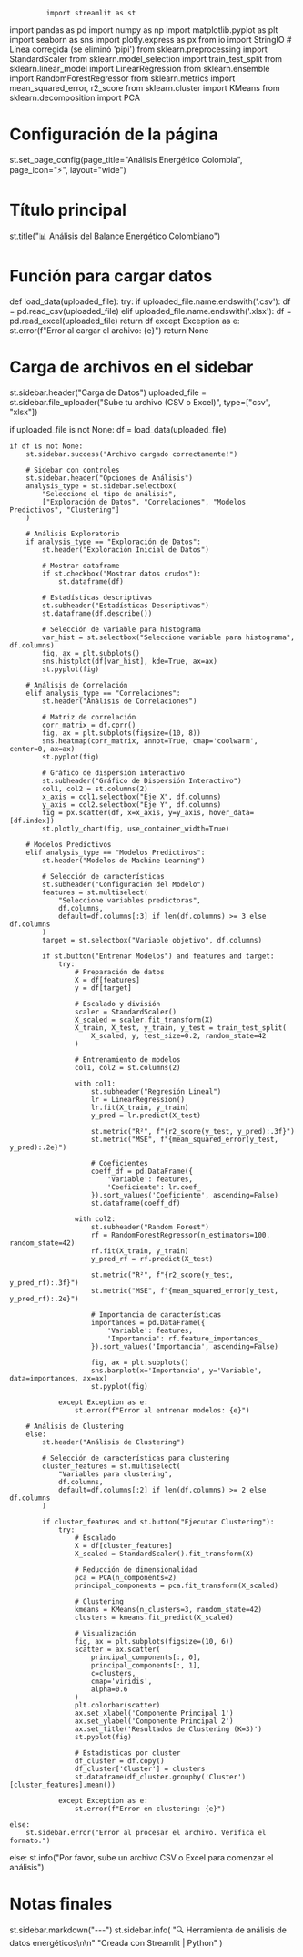              import streamlit as st
import pandas as pd
import numpy as np
import matplotlib.pyplot as plt
import seaborn as sns
import plotly.express as px
from io import StringIO  # Línea corregida (se eliminó 'pipi')
from sklearn.preprocessing import StandardScaler
from sklearn.model_selection import train_test_split
from sklearn.linear_model import LinearRegression
from sklearn.ensemble import RandomForestRegressor
from sklearn.metrics import mean_squared_error, r2_score
from sklearn.cluster import KMeans
from sklearn.decomposition import PCA

# Configuración de la página
st.set_page_config(page_title="Análisis Energético Colombia", page_icon="⚡", layout="wide")

# Título principal
st.title("📊 Análisis del Balance Energético Colombiano")

# Función para cargar datos
def load_data(uploaded_file):
    try:
        if uploaded_file.name.endswith('.csv'):
            df = pd.read_csv(uploaded_file)
        elif uploaded_file.name.endswith('.xlsx'):
            df = pd.read_excel(uploaded_file)
        return df
    except Exception as e:
        st.error(f"Error al cargar el archivo: {e}")
        return None

# Carga de archivos en el sidebar
st.sidebar.header("Carga de Datos")
uploaded_file = st.sidebar.file_uploader("Sube tu archivo (CSV o Excel)", type=["csv", "xlsx"])

if uploaded_file is not None:
    df = load_data(uploaded_file)
    
    if df is not None:
        st.sidebar.success("Archivo cargado correctamente!")
        
        # Sidebar con controles
        st.sidebar.header("Opciones de Análisis")
        analysis_type = st.sidebar.selectbox(
            "Seleccione el tipo de análisis",
            ["Exploración de Datos", "Correlaciones", "Modelos Predictivos", "Clustering"]
        )

        # Análisis Exploratorio
        if analysis_type == "Exploración de Datos":
            st.header("Exploración Inicial de Datos")
            
            # Mostrar dataframe
            if st.checkbox("Mostrar datos crudos"):
                st.dataframe(df)
            
            # Estadísticas descriptivas
            st.subheader("Estadísticas Descriptivas")
            st.dataframe(df.describe())
            
            # Selección de variable para histograma
            var_hist = st.selectbox("Seleccione variable para histograma", df.columns)
            fig, ax = plt.subplots()
            sns.histplot(df[var_hist], kde=True, ax=ax)
            st.pyplot(fig)

        # Análisis de Correlación
        elif analysis_type == "Correlaciones":
            st.header("Análisis de Correlaciones")
            
            # Matriz de correlación
            corr_matrix = df.corr()
            fig, ax = plt.subplots(figsize=(10, 8))
            sns.heatmap(corr_matrix, annot=True, cmap='coolwarm', center=0, ax=ax)
            st.pyplot(fig)
            
            # Gráfico de dispersión interactivo
            st.subheader("Gráfico de Dispersión Interactivo")
            col1, col2 = st.columns(2)
            x_axis = col1.selectbox("Eje X", df.columns)
            y_axis = col2.selectbox("Eje Y", df.columns)
            fig = px.scatter(df, x=x_axis, y=y_axis, hover_data=[df.index])
            st.plotly_chart(fig, use_container_width=True)

        # Modelos Predictivos
        elif analysis_type == "Modelos Predictivos":
            st.header("Modelos de Machine Learning")
            
            # Selección de características
            st.subheader("Configuración del Modelo")
            features = st.multiselect(
                "Seleccione variables predictoras",
                df.columns,
                default=df.columns[:3] if len(df.columns) >= 3 else df.columns
            )
            target = st.selectbox("Variable objetivo", df.columns)
            
            if st.button("Entrenar Modelos") and features and target:
                try:
                    # Preparación de datos
                    X = df[features]
                    y = df[target]
                    
                    # Escalado y división
                    scaler = StandardScaler()
                    X_scaled = scaler.fit_transform(X)
                    X_train, X_test, y_train, y_test = train_test_split(
                        X_scaled, y, test_size=0.2, random_state=42
                    )
                    
                    # Entrenamiento de modelos
                    col1, col2 = st.columns(2)
                    
                    with col1:
                        st.subheader("Regresión Lineal")
                        lr = LinearRegression()
                        lr.fit(X_train, y_train)
                        y_pred = lr.predict(X_test)
                        
                        st.metric("R²", f"{r2_score(y_test, y_pred):.3f}")
                        st.metric("MSE", f"{mean_squared_error(y_test, y_pred):.2e}")
                        
                        # Coeficientes
                        coeff_df = pd.DataFrame({
                            'Variable': features,
                            'Coeficiente': lr.coef_
                        }).sort_values('Coeficiente', ascending=False)
                        st.dataframe(coeff_df)
                    
                    with col2:
                        st.subheader("Random Forest")
                        rf = RandomForestRegressor(n_estimators=100, random_state=42)
                        rf.fit(X_train, y_train)
                        y_pred_rf = rf.predict(X_test)
                        
                        st.metric("R²", f"{r2_score(y_test, y_pred_rf):.3f}")
                        st.metric("MSE", f"{mean_squared_error(y_test, y_pred_rf):.2e}")
                        
                        # Importancia de características
                        importances = pd.DataFrame({
                            'Variable': features,
                            'Importancia': rf.feature_importances_
                        }).sort_values('Importancia', ascending=False)
                        
                        fig, ax = plt.subplots()
                        sns.barplot(x='Importancia', y='Variable', data=importances, ax=ax)
                        st.pyplot(fig)
                
                except Exception as e:
                    st.error(f"Error al entrenar modelos: {e}")

        # Análisis de Clustering
        else:
            st.header("Análisis de Clustering")
            
            # Selección de características para clustering
            cluster_features = st.multiselect(
                "Variables para clustering",
                df.columns,
                default=df.columns[:2] if len(df.columns) >= 2 else df.columns
            )
            
            if cluster_features and st.button("Ejecutar Clustering"):
                try:
                    # Escalado
                    X = df[cluster_features]
                    X_scaled = StandardScaler().fit_transform(X)
                    
                    # Reducción de dimensionalidad
                    pca = PCA(n_components=2)
                    principal_components = pca.fit_transform(X_scaled)
                    
                    # Clustering
                    kmeans = KMeans(n_clusters=3, random_state=42)
                    clusters = kmeans.fit_predict(X_scaled)
                    
                    # Visualización
                    fig, ax = plt.subplots(figsize=(10, 6))
                    scatter = ax.scatter(
                        principal_components[:, 0], 
                        principal_components[:, 1], 
                        c=clusters, 
                        cmap='viridis',
                        alpha=0.6
                    )
                    plt.colorbar(scatter)
                    ax.set_xlabel('Componente Principal 1')
                    ax.set_ylabel('Componente Principal 2')
                    ax.set_title('Resultados de Clustering (K=3)')
                    st.pyplot(fig)
                    
                    # Estadísticas por cluster
                    df_cluster = df.copy()
                    df_cluster['Cluster'] = clusters
                    st.dataframe(df_cluster.groupby('Cluster')[cluster_features].mean())
                
                except Exception as e:
                    st.error(f"Error en clustering: {e}")

    else:
        st.sidebar.error("Error al procesar el archivo. Verifica el formato.")
else:
    st.info("Por favor, sube un archivo CSV o Excel para comenzar el análisis")

# Notas finales
st.sidebar.markdown("---")
st.sidebar.info(
    "🔍 Herramienta de análisis de datos energéticos\n\n"
    "Creada con Streamlit | Python"
)
